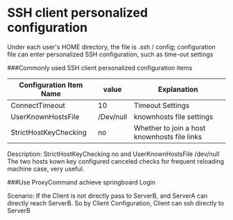 # SSH client personalized configuration

Under each user's HOME directory, the file is .ssh / config; configuration file can enter personalized SSH configuration, such as time-out settings

###Commonly used SSH client personalized configuration items

|Configuration Item Name	|value	|Explanation
|--|--|--|
|ConnectTimeout	|10	|Timeout Settings
|UserKnownHostsFile	|/Dev/null	|knownhosts file settings
|StrictHostKeyChecking	|no	|Whether to join a host knownhosts file links

Description: StrictHostKeyChecking no and UserKnownHostsFile /dev/null The two hosts kown key configured canceled checks for frequent reloading machine case, very useful.

###Use ProxyCommand achieve springboard Login

Scenario: If the Client is not directly pass to ServerB, and ServerA can directly reach ServerB. So by Client Configuration, Client can ssh directly to ServerB